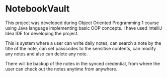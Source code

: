 # NotebookVault

This project was developed during Object Oriented Programming 1 course using Java language implementing basic OOP concepts. I have used IntelliJ Idea IDE for developing the project.

This is system where a user can write daily notes, can search a note by the title of the note, can set passcodes to the sensitive contents, can modify any notes and also can delete any note. 

There will be backup of the notes in the synced credential, from where the user can check out the notes anytime from anywhere.
